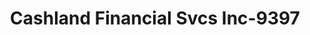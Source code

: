 ---
f_zip-code: 44425
f_state-code: OH
title: Cashland Financial Svcs Inc-9397
f_phone: 330-534-2012
f_city-only: Hubbard
f_address: 322 West Liberty Street Hubbard
f_location-unique-id: '9397'
slug: cashland-financial-svcs-inc-9397
updated-on: '2024-05-30T13:46:58.046Z'
created-on: '2024-05-30T13:36:59.803Z'
published-on: '2024-05-30T13:54:32.469Z'
f_city-state: cms/city/hubbard-oh.md
f_company: cms/company/cashland-financial-svcs-inc.md
f_state: cms/state/ohio.md
layout: '[payday-loan].html'
tags: payday-loan
---